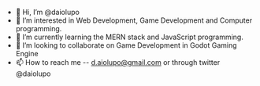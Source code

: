 - 👋 Hi, I’m @daiolupo
- 👀 I’m interested in Web Development, Game Development and Computer programming.
- 🌱 I’m currently learning the MERN stack and JavaScript programming.
- 💞️ I’m looking to collaborate on Game Development in Godot Gaming Engine
- 📫 How to reach me -- d.aiolupo@gmail.com or through twitter @daiolupo

<!---
daiolupo/daiolupo is a ✨ special ✨ repository because its `README.md` (this file) appears on your GitHub profile.
You can click the Preview link to take a look at your changes.
--->
